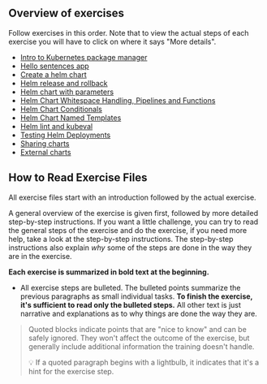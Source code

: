 
## Overview of exercises

Follow exercises in this order.  Note that to view the actual steps of each exercise you will have to click on where it says "More details".

- [Intro to Kubernetes package manager](intro-to-kubernetes-package-manager.md)
- [Hello sentences app](hello-sentences-app.md)
- [Create a helm chart](create-a-helm-chart.md)
- [Helm release and rollback](release-rollback.md)
- [Helm chart with parameters](helm-chart-with-parameters.md)
- [Helm Chart Whitespace Handling, Pipelines and Functions](helm-chart-whitespace-pipelines-functions.md)
- [Helm Chart Conditionals](helm-chart-conditionals.md)
- [Helm Chart Named Templates](helm-chart-named-templates.md)
- [Helm lint and kubeval](helm-lint-kubeval.md)
- [Testing Helm Deployments](test-helm-deployments.md)
- [Sharing charts](sharing-charts.md)
- [External charts](external-charts.md)

## How to Read Exercise Files

All exercise files start with an introduction
followed by the actual exercise.

A general overview of the exercise is given first,
followed by more detailed step-by-step
instructions. If you want a little challenge, you
can try to read the general steps of the
exercise and do the exercise, if you need more help, take a look at
the step-by-step instructions. The step-by-step instructions also explain _why_
some of the steps are done in the way they are in the exercise.

**Each exercise is summarized in bold text at the
beginning.**

- All exercise steps are bulleted. The bulleted
  points summarize the previous paragraphs as
  small individual tasks. **To finish the
  exercise, it's sufficient to read only the
  bulleted steps.** All other text is just
  narrative and explanations as to why things are
  done the way they are.

> Quoted blocks indicate points that are "nice to know" and
> can be safely ignored. They won't affect the
> outcome of the exercise, but generally include
> additional information the training doesn't
> handle.
>
> :bulb: If a quoted paragraph begins with a
> lightbulb, it indicates that it's a hint for the
> exercise step.
